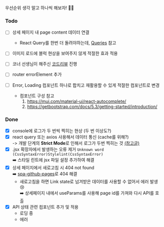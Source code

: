 우선순위 생각 말고 하나씩 해보자! 💪🏻

### Todo

- [ ] 상세 페이지 내 page content 데이터 연결
  - React Query를 한번 더 돌려야하는데, [Queries](https://tanstack.com/query/v3/docs/react/guides/queries) 참고
- [ ] 이미지 로드에 블럭 현상을 보여주지 않게 적절한 효과 적용
- [ ] 코너 선생님이 해주신 [코드리뷰](https://www.notion.so/wallel/03e2d750095d466a949ce4b09972a91b) 진행

- [ ] router errorElement 추가
- [ ] Error, Loading 컴포넌트 하나로 합치고 재활용할 수 있게 적절한 컴포넌트로 변경
  - 컴포넌트 구성 참고
    1. https://mui.com/material-ui/react-autocomplete/
    2. https://getbootstrap.com/docs/5.3/getting-started/introduction/

### Done
- [x] console에 로그가 두 번씩 찍히는 현상 (두 번 이상도?)
- [x] react query 또는 axios 사용해서 데이터 통신 (cache를 위해?)
      <br>-> 개발 단계의 **Strict Mode**로 인해서 로그가 두번 찍히는 것 [(참고글)](https://stackoverflow.com/questions/62185425/why-is-console-log-logging-twice-in-react-js)
- [x] .jsx 확장자에서 발생하는 오류 제거 `Unknown word (CssSyntaxError)Stylelint(CssSyntaxError)`
      <br />➡️ 스타일 린트에 jsx 파일 설정 추가하여 해결
- [x] 상세 페이지에서 새로고침 시 404 not found
      <br />➡️ [spa-github-pages](https://github.com/rafgraph/spa-github-pages)로 404 해결
  - 새로고침을 하면 Link state로 넘겨받은 데이터를 사용할 수 없어서 에러 발생 😢
    <br />➡️ 상세페이지 내에서 useParams를 사용해 page id를 가져와 다시 API를 호출
- [x] API 상태 관련 컴포넌트 추가 및 적용
  - 로딩 중
  - 에러
